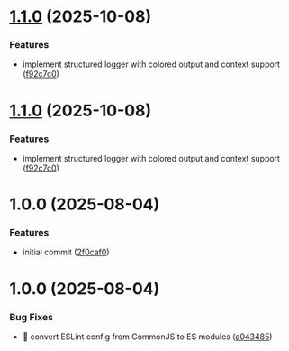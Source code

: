 # [1.1.0](https://github.com/jullury-fluent/packages-template/compare/v1.0.0...v1.1.0) (2025-10-08)


### Features

* implement structured logger with colored output and context support ([f92c7c0](https://github.com/jullury-fluent/packages-template/commit/f92c7c0be6f333c351563018bc2097f44572e0b6))

# [1.1.0](https://github.com/jullury-fluent/packages-template/compare/v1.0.0...v1.1.0) (2025-10-08)


### Features

* implement structured logger with colored output and context support ([f92c7c0](https://github.com/jullury-fluent/packages-template/commit/f92c7c0be6f333c351563018bc2097f44572e0b6))

# 1.0.0 (2025-08-04)


### Features

* initial commit ([2f0caf0](https://github.com/jullury-fluent/packages-template/commit/2f0caf03025862faf01d03f628a79acf2654454f))

# 1.0.0 (2025-08-04)


### Bug Fixes

* 🐛 convert ESLint config from CommonJS to ES modules ([a043485](https://github.com/jullury-fluent/packages-template/commit/a043485d90ddb0cc89f22f560d30d0dca2c7d5cd))
